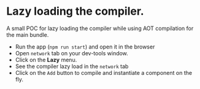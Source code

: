 # Lazy loading the compiler.

A small POC for lazy loading the compiler while using AOT compilation for the main bundle.

- Run the app (`npm run start`) and open it in the browser
- Open `network` tab on your dev-tools window.
- Click on the **Lazy** menu. 
- See the compiler lazy load in the `network` tab
- Click on the `Add` button to compile and instantiate a component on the fly.

